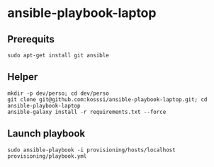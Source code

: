 # ansible-playbook-laptop

## Prerequits

    sudo apt-get install git ansible

## Helper

    mkdir -p dev/perso; cd dev/perso
    git clone git@github.com:kosssi/ansible-playbook-laptop.git; cd ansible-playbook-laptop
    ansible-galaxy install -r requirements.txt --force

## Launch playbook

    sudo ansible-playbook -i provisioning/hosts/localhost provisioning/playbook.yml
